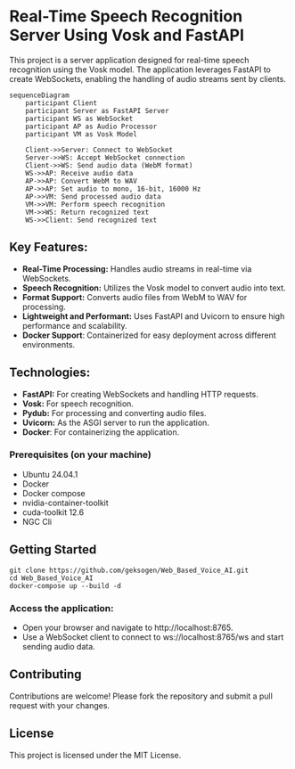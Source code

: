 # Real-Time Speech Recognition Server Using Vosk and FastAPI

This project is a server application designed for real-time speech recognition using the Vosk model. The application leverages FastAPI to create WebSockets, enabling the handling of audio streams sent by clients.


```mermaid
sequenceDiagram
    participant Client
    participant Server as FastAPI Server
    participant WS as WebSocket
    participant AP as Audio Processor
    participant VM as Vosk Model

    Client->>Server: Connect to WebSocket
    Server->>WS: Accept WebSocket connection
    Client->>WS: Send audio data (WebM format)
    WS->>AP: Receive audio data
    AP->>AP: Convert WebM to WAV
    AP->>AP: Set audio to mono, 16-bit, 16000 Hz
    AP->>VM: Send processed audio data
    VM->>VM: Perform speech recognition
    VM->>WS: Return recognized text
    WS->>Client: Send recognized text
```

## Key Features:

- **Real-Time Processing:** Handles audio streams in real-time via WebSockets.
- **Speech Recognition:** Utilizes the Vosk model to convert audio into text.
- **Format Support:** Converts audio files from WebM to WAV for processing.
- **Lightweight and Performant:** Uses FastAPI and Uvicorn to ensure high performance and scalability.
- **Docker Support**: Containerized for easy deployment across different environments.

## Technologies:

- **FastAPI:** For creating WebSockets and handling HTTP requests.
- **Vosk:** For speech recognition.
- **Pydub:** For processing and converting audio files.
- **Uvicorn:** As the ASGI server to run the application.
- **Docker**: For containerizing the application.

### Prerequisites (on your machine)
- Ubuntu 24.04.1
- Docker
- Docker compose 
- nvidia-container-toolkit
- cuda-toolkit 12.6
- NGC Cli

## Getting Started
```shell
git clone https://github.com/geksogen/Web_Based_Voice_AI.git
cd Web_Based_Voice_AI
docker-compose up --build -d
```
### Access the application:

* Open your browser and navigate to http://localhost:8765.
* Use a WebSocket client to connect to ws://localhost:8765/ws and start sending audio data.

## Contributing
Contributions are welcome! Please fork the repository and submit a pull request with your changes.

## License
This project is licensed under the MIT License. 
